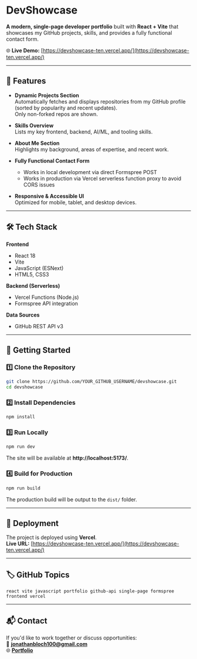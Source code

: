 # DevShowcase

**A modern, single-page developer portfolio** built with **React + Vite** that showcases my GitHub projects, skills, and provides a fully functional contact form.  

🌐 **Live Demo:** [https://devshowcase-ten.vercel.app/](https://devshowcase-ten.vercel.app/)

---

## 📌 Features

- **Dynamic Projects Section**  
  Automatically fetches and displays repositories from my GitHub profile (sorted by popularity and recent updates).  
  Only non-forked repos are shown.

- **Skills Overview**  
  Lists my key frontend, backend, AI/ML, and tooling skills.

- **About Me Section**  
  Highlights my background, areas of expertise, and recent work.

- **Fully Functional Contact Form**  
  - Works in local development via direct Formspree POST  
  - Works in production via Vercel serverless function proxy to avoid CORS issues

- **Responsive & Accessible UI**  
  Optimized for mobile, tablet, and desktop devices.

---

## 🛠️ Tech Stack

**Frontend**
- React 18
- Vite
- JavaScript (ESNext)
- HTML5, CSS3

**Backend (Serverless)**
- Vercel Functions (Node.js)
- Formspree API integration

**Data Sources**
- GitHub REST API v3

---

## 🚀 Getting Started

### 1️⃣ Clone the Repository
```bash
git clone https://github.com/YOUR_GITHUB_USERNAME/devshowcase.git
cd devshowcase
```

### 2️⃣ Install Dependencies
```bash
npm install
```

### 3️⃣ Run Locally
```bash
npm run dev
```
The site will be available at **http://localhost:5173/**.

### 4️⃣ Build for Production
```bash
npm run build
```
The production build will be output to the `dist/` folder.

---

## 📄 Deployment

The project is deployed using **Vercel**.  
**Live URL:** [https://devshowcase-ten.vercel.app/](https://devshowcase-ten.vercel.app/)

---

## 🏷️ GitHub Topics

```
react vite javascript portfolio github-api single-page formspree frontend vercel
```

---

## 📬 Contact

If you'd like to work together or discuss opportunities:  
📧 **jonathanbloch100@gmail.com**  
🌐 **[Portfolio](https://devshowcase-ten.vercel.app/)**